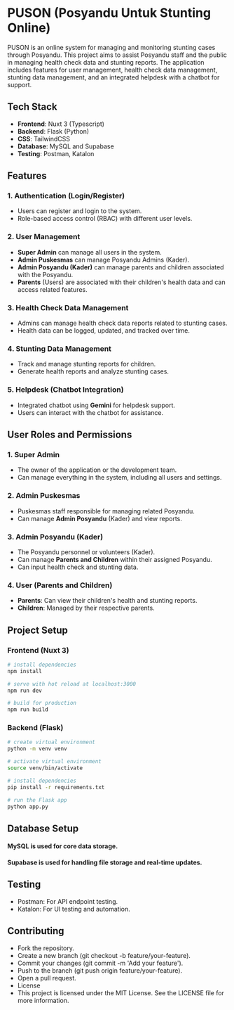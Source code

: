 # PUSON (Posyandu Untuk Stunting Online)

PUSON is an online system for managing and monitoring stunting cases through Posyandu. This project aims to assist Posyandu staff and the public in managing health check data and stunting reports. The application includes features for user management, health check data management, stunting data management, and an integrated helpdesk with a chatbot for support.

## Tech Stack

- **Frontend**: Nuxt 3 (Typescript)
- **Backend**: Flask (Python)
- **CSS**: TailwindCSS
- **Database**: MySQL and Supabase
- **Testing**: Postman, Katalon

## Features

### 1. Authentication (Login/Register)
- Users can register and login to the system.
- Role-based access control (RBAC) with different user levels.

### 2. User Management
- **Super Admin** can manage all users in the system.
- **Admin Puskesmas** can manage Posyandu Admins (Kader).
- **Admin Posyandu (Kader)** can manage parents and children associated with the Posyandu.
- **Parents** (Users) are associated with their children's health data and can access related features.

### 3. Health Check Data Management
- Admins can manage health check data reports related to stunting cases.
- Health data can be logged, updated, and tracked over time.

### 4. Stunting Data Management
- Track and manage stunting reports for children.
- Generate health reports and analyze stunting cases.

### 5. Helpdesk (Chatbot Integration)
- Integrated chatbot using **Gemini** for helpdesk support.
- Users can interact with the chatbot for assistance.

## User Roles and Permissions

### 1. Super Admin
- The owner of the application or the development team.
- Can manage everything in the system, including all users and settings.

### 2. Admin Puskesmas
- Puskesmas staff responsible for managing related Posyandu.
- Can manage **Admin Posyandu** (Kader) and view reports.

### 3. Admin Posyandu (Kader)
- The Posyandu personnel or volunteers (Kader).
- Can manage **Parents and Children** within their assigned Posyandu.
- Can input health check and stunting data.

### 4. User (Parents and Children)
- **Parents**: Can view their children's health and stunting reports.
- **Children**: Managed by their respective parents.

## Project Setup

### Frontend (Nuxt 3)

```bash
# install dependencies
npm install

# serve with hot reload at localhost:3000
npm run dev

# build for production
npm run build
```

### Backend (Flask)
```bash
# create virtual environment
python -m venv venv

# activate virtual environment
source venv/bin/activate

# install dependencies
pip install -r requirements.txt

# run the Flask app
python app.py
```

## Database Setup
#### MySQL is used for core data storage.
#### Supabase is used for handling file storage and real-time updates.

## Testing
- Postman: For API endpoint testing.
- Katalon: For UI testing and automation.

## Contributing
- Fork the repository.
- Create a new branch (git checkout -b feature/your-feature).
- Commit your changes (git commit -m 'Add your feature').
- Push to the branch (git push origin feature/your-feature).
- Open a pull request.
- License
- This project is licensed under the MIT License. See the LICENSE file for more information.
